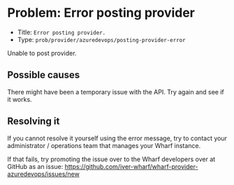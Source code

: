 # Problem: Error posting provider

<!-- panels:start -->

<!-- div:right-panel -->

- Title: `Error posting provider.`
- Type: `prob/provider/azuredevops/posting-provider-error`

<!-- div:left-panel -->

Unable to post provider.

<!-- panels:end -->

## Possible causes

<!-- panels:start -->

There might have been a temporary issue with the API. Try again and see if it works.

<!-- panels:end -->

## Resolving it

If you cannot resolve it yourself using the error message, try to contact your
administrator / operations team that manages your Wharf instance.

If that fails, try promoting the issue over to the Wharf developers over at
GitHub as an issue: <https://github.com/iver-wharf/wharf-provider-azuredevops/issues/new>
